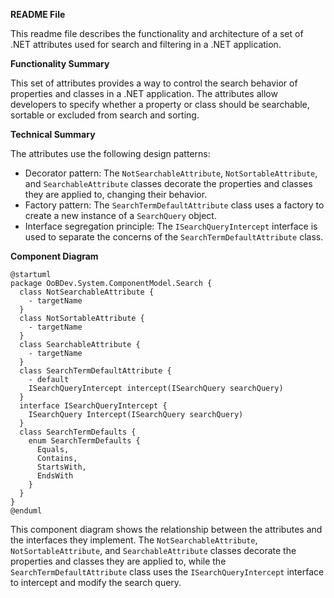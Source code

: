 **README File**

This readme file describes the functionality and architecture of a set of .NET attributes used for search and filtering in a .NET application.

**Functionality Summary**

This set of attributes provides a way to control the search behavior of properties and classes in a .NET application. The attributes allow developers to specify whether a property or class should be searchable, sortable or excluded from search and sorting.

**Technical Summary**

The attributes use the following design patterns:

* Decorator pattern: The `NotSearchableAttribute`, `NotSortableAttribute`, and `SearchableAttribute` classes decorate the properties and classes they are applied to, changing their behavior.
* Factory pattern: The `SearchTermDefaultAttribute` class uses a factory to create a new instance of a `SearchQuery` object.
* Interface segregation principle: The `ISearchQueryIntercept` interface is used to separate the concerns of the `SearchTermDefaultAttribute` class.

**Component Diagram**

```plantuml
@startuml
package OoBDev.System.ComponentModel.Search {
  class NotSearchableAttribute {
    - targetName
  }
  class NotSortableAttribute {
    - targetName
  }
  class SearchableAttribute {
    - targetName
  }
  class SearchTermDefaultAttribute {
    - default
    ISearchQueryIntercept intercept(ISearchQuery searchQuery)
  }
  interface ISearchQueryIntercept {
    ISearchQuery Intercept(ISearchQuery searchQuery)
  }
  class SearchTermDefaults {
    enum SearchTermDefaults {
      Equals,
      Contains,
      StartsWith,
      EndsWith
    }
  }
}
@enduml
```

This component diagram shows the relationship between the attributes and the interfaces they implement. The `NotSearchableAttribute`, `NotSortableAttribute`, and `SearchableAttribute` classes decorate the properties and classes they are applied to, while the `SearchTermDefaultAttribute` class uses the `ISearchQueryIntercept` interface to intercept and modify the search query.
